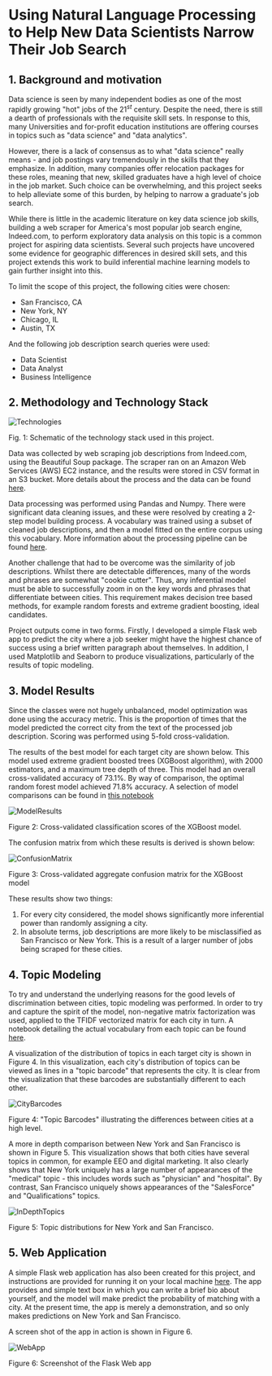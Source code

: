 # Using Natural Language Processing to Help New Data Scientists Narrow Their Job Search

## 1. Background and motivation
Data science is seen by many independent bodies as one of the most rapidly growing
"hot" jobs of the 21$^{st}$ century. Despite the need, there is still a dearth of
professionals with the requisite skill sets. In response to this, many Universities
and for-profit education institutions are offering courses in topics such as "data
science" and "data analytics".

However, there is a lack of consensus as to what "data science" really means - and
job postings vary tremendously in the skills that they emphasize. In addition,
many companies offer relocation packages for these roles, meaning that new, skilled
graduates have a high level of choice in the job market. Such choice can be overwhelming,
and this project seeks to help alleviate some of this burden, by helping to narrow
a graduate's job search.

While there is little in the academic literature on key data science job skills,
building a web scraper for America's most popular job search engine, Indeed.com, to
perform exploratory data analysis on this topic is a common project for aspiring
data scientists. Several such projects have uncovered some evidence for geographic
differences in desired skill sets, and this project extends this work to build
inferential machine learning models to gain further insight into this.

To limit the scope of this project, the following cities were chosen:
- San Francisco, CA
- New York, NY
- Chicago, IL
- Austin, TX

And the following job description search queries were used:
- Data Scientist
- Data Analyst
- Business Intelligence

## 2. Methodology and Technology Stack

![Technologies](/images/TechStack.PNG?raw=true "TechnologyStack")

Fig. 1: Schematic of the technology stack used in this project.

Data was collected by web scraping job descriptions from Indeed.com, using the
Beautiful Soup package. The scraper ran on an Amazon Web Services (AWS) EC2 instance,
and the results were stored in CSV format in an S3 bucket. More details about the
process and the data can be found [here](/documentation/data_collection.md).

Data processing was performed using Pandas and Numpy. There were significant data cleaning
issues, and these were resolved by creating a 2-step model building process. A vocabulary
was trained using a subset of cleaned job descriptions, and then a model fitted on the entire
corpus using this vocabulary. More information about the processing pipeline can be found
[here](/documentation/data_processing.md).

Another challenge that had to be overcome was the similarity of job descriptions. Whilst there
are detectable differences, many of the words and phrases are somewhat "cookie cutter". Thus, any
inferential model must be able to successfully zoom in on the key words and phrases that differentiate
between cities. This requirement makes decision tree based methods, for example random forests and
extreme gradient boosting, ideal candidates.

Project outputs come in two forms. Firstly, I developed a simple Flask web app to predict the
city where a job seeker might have the highest chance of success using a brief written paragraph
about themselves. In addition, I used Matplotlib and Seaborn to produce visualizations, particularly
of the results of topic modeling.

## 3. Model Results

Since the classes were not hugely unbalanced, model optimization was done using the accuracy metric. This is the
proportion of times that the model predicted the correct city from the text of the processed job description.
Scoring was performed using 5-fold cross-validation.

The results of the best model for each target city are shown below. This model used extreme gradient boosted trees
(XGBoost algorithm), with 2000 estimators, and a maximum tree depth of three. This model had an overall cross-validated
accuracy of 73.1%. By way of comparison, the optimal random forest model achieved 71.8% accuracy. A selection of model
comparisons can be found in [this notebook](/notebooks/ModelResults.ipynb)

![ModelResults](/images/ModelResults.PNG?raw=true "ModelResults")

Figure 2: Cross-validated classification scores of the XGBoost model.

The confusion matrix from which these results is derived is shown below:

![ConfusionMatrix](/images/ConfusionMatrix.PNG?raw=true "ConfusionMatrix")

Figure 3: Cross-validated aggregate confusion matrix for the XGBoost model

These results show two things:
1. For every city considered, the model shows significantly more inferential power than randomly assigning a city.
2. In absolute terms, job descriptions are more likely to be misclassified as San Francisco or New York. This is a result
of a larger number of jobs being scraped for these cities.

## 4. Topic Modeling

To try and understand the underlying reasons for the good levels of discrimination between cities, topic modeling was performed.
In order to try and capture the spirit of the model, non-negative matrix factorization was used, applied to the TFIDF vectorized
matrix for each city in turn. A notebook detailing the actual vocabulary from each topic can be found [here](/notebooks/TopicModelling.ipynb).

A visualization of the distribution of topics in each target city is shown in Figure 4. In this visualization, each city's distribution of
topics can be viewed as lines in a "topic barcode" that represents the city. It is clear from the visualization that these barcodes are
substantially different to each other.

![CityBarcodes](/images/topic_barcodes.png "TopicBarcodes")

Figure 4: "Topic Barcodes" illustrating the differences between cities at a high level.

A more in depth comparison between New York and San Francisco is shown in Figure 5. This visualization shows that both cities have several
topics in common, for example EEO and digital marketing. It also clearly shows that New York uniquely has a large number of appearances
of the "medical" topic - this includes words such as "physician" and "hospital". By contrast, San Francisco uniquely shows appearances
of the "SalesForce" and "Qualifications" topics.

![InDepthTopics](/images/two_city_comparison.png "TwoCityComparison")

Figure 5: Topic distributions for New York and San Francisco.

## 5. Web Application

A simple Flask web application has also been created for this project, and instructions are provided for running it on your local machine
[here](/documentation/web_app.md). The app provides and simple text box in which you can write a brief bio about yourself, and the model will make predict the probability of matching with a city. At the present time, the app is merely a demonstration, and so only makes predictions on New York and San Francisco.

A screen shot of the app in action is shown in Figure 6.

![WebApp](/images/WebApp.png "WebApp")

Figure 6: Screenshot of the Flask Web app
